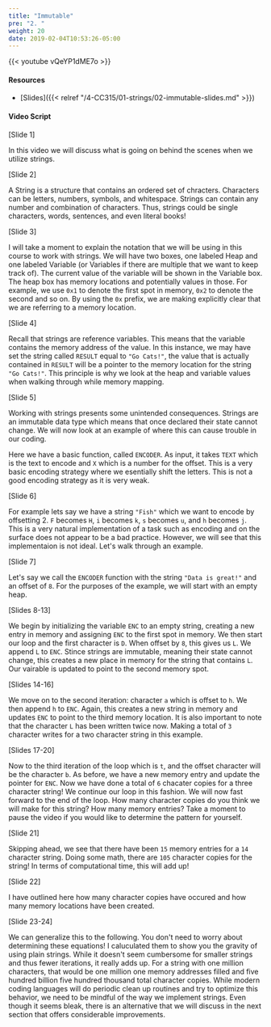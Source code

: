 ```yaml
---
title: "Immutable"
pre: "2. "
weight: 20
date: 2019-02-04T10:53:26-05:00
---
```


{{< youtube vQeYP1dME7o >}}

#### Resources

* [Slides]({{< relref "/4-CC315/01-strings/02-immutable-slides.md" >}})

#### Video Script
[Slide 1]

In this video we will discuss what is going on behind the scenes when we utilize strings. 

[Slide 2]

A String is a structure that contains an ordered set of chracters. Characters can be letters, numbers, symbols, and whitespace. Strings can contain any number and combination of characters. Thus, strings could be single characters, words, sentences, and even literal books! 

[Slide 3]

I will take a moment to explain the notation that we will be using in this course to work with strings. We will have two boxes, one labeled Heap and one labeled Variable (or Variables if there are multiple that we want to keep track of). The current value of the variable will be shown in the Variable box. The heap box has memory locations and potentially values in those. For example, we use `0x1` to denote the first spot in memory, `0x2` to denote the second and so on. By using the `0x` prefix, we are making explicitly clear that we are referring to a memory location. 

[Slide 4]

Recall that strings are reference variables. This means that the variable contains the memory address of the value. In this instance, we may have set the string called `RESULT` equal to `"Go Cats!"`, the value that is actually contained in `RESULT` will be a pointer to the memory location for the string `"Go Cats!"`. This principle is why we look at the heap and variable values when walking through while memory mapping. 

[Slide 5]

Working with strings presents some unintended consequences. Strings are an immutable data type which means that once declared their state cannot change. We will now look at an example of where this can cause trouble in our coding.

Here we have a basic function, called `ENCODER`. As input, it takes `TEXT` which is the text to encode and `X` which is a number for the offset. This is a very basic encoding strategy where we esentially shift the letters. This is not a good encoding strategy as it is very weak. 

[Slide 6]

For example lets say we have a string `"Fish"` which we want to encode by offsetting 2. `F` becomes `H`, `i` becomes `k`, `s` becomes `u`, and `h` becomes `j`. This is a very natural implementation of a task such as encoding and on the surface does not appear to be a bad practice. However, we will see that this implementaion is not ideal. Let's walk through an example. 

[Slide 7]

Let's say we call the `ENCODER` function with the string `"Data is great!"` and an offset of `8`. For the purposes of the example, we will start with an empty heap. 

[Slides 8-13]

We begin by initializing the variable `ENC` to an empty string, creating a new entry in memory and assigning `ENC` to the first spot in memory. 
We then start our loop and the first character is `D`. When offset by `8`, this gives us `L`.
We append `L` to `ENC`. Stince strings are immutable, meaning their state cannot change, this creates a new place in memory for the string that contains `L`. Our vairable is updated to point to the second memory spot. 

[Slides 14-16]

We move on to the second iteration: character `a` which is offset to `h`. 
We then append `h` to `ENC`. Again, this creates a new string in memory and updates `ENC` to point to the third memory location. It is also important to note that the character `L` has been written twice now. Making a total of `3` character writes for a two character string in this example. 

[Slides 17-20]

Now to the third iteration of the loop which is `t`, and the offset character will be the character `b`. As before, we have a new memory entry and update the pointer for `ENC`. Now we have done a total of `6` chacater copies for a three character string! We continue our loop in this fashion. We will now fast forward to the end of the loop. How many character copies do you think we will make for this string? How many memory entries? Take a moment to pause the video if you would like to determine the pattern for yourself. 

[Slide 21]

Skipping ahead, we see that there have been `15` memory entries for a `14` character string. Doing some math, there are `105` character copies for the string! In terms of computational time, this will add up! 

[Slide 22]

I have outlined here how many character copies have occured and how many memory locations have been created. 

[Slide 23-24]

We can generalize this to the following. You don't need to worry about determining these equations! I caluculated them to show you the gravity of using plain strings. While it doesn't seem cumbersome for smaller strings and thus fewer iterations, it really adds up. 
For a string with one million characters, that would be one million one memory addresses filled and five hundred billion five hundred thousand total character copies. While modern coding languages will do periodic clean up routines and try to optimize this behavior, we need to be mindful of the way we implement strings. Even though it seems bleak, there is an alternative that we will discuss in the next section that offers considerable improvements. 
